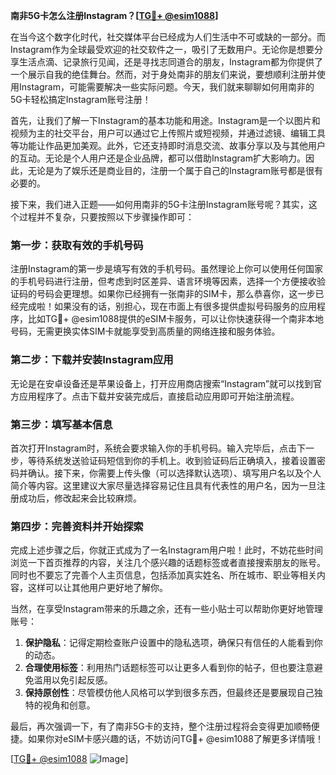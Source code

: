 **南非5G卡怎么注册Instagram？[[TG💪+ @esim1088](https://t.me/s/esim1088)]**

在当今这个数字化时代，社交媒体平台已经成为人们生活中不可或缺的一部分。而Instagram作为全球最受欢迎的社交软件之一，吸引了无数用户。无论你是想要分享生活点滴、记录旅行见闻，还是寻找志同道合的朋友，Instagram都为你提供了一个展示自我的绝佳舞台。然而，对于身处南非的朋友们来说，要想顺利注册并使用Instagram，可能需要解决一些实际问题。今天，我们就来聊聊如何用南非的5G卡轻松搞定Instagram账号注册！

首先，让我们了解一下Instagram的基本功能和用途。Instagram是一个以图片和视频为主的社交平台，用户可以通过它上传照片或短视频，并通过滤镜、编辑工具等功能让作品更加美观。此外，它还支持即时消息交流、故事分享以及与其他用户的互动。无论是个人用户还是企业品牌，都可以借助Instagram扩大影响力。因此，无论是为了娱乐还是商业目的，注册一个属于自己的Instagram账号都是很有必要的。

接下来，我们进入正题——如何用南非的5G卡注册Instagram账号呢？其实，这个过程并不复杂，只要按照以下步骤操作即可：

### 第一步：获取有效的手机号码

注册Instagram的第一步是填写有效的手机号码。虽然理论上你可以使用任何国家的手机号码进行注册，但考虑到时区差异、语言环境等因素，选择一个方便接收验证码的号码会更理想。如果你已经拥有一张南非的SIM卡，那么恭喜你，这一步已经完成啦！如果没有的话，别担心，现在市面上有很多提供虚拟号码服务的应用程序，比如TG💪+ @esim1088提供的eSIM卡服务，可以让你快速获得一个南非本地号码，无需更换实体SIM卡就能享受到高质量的网络连接和服务体验。

### 第二步：下载并安装Instagram应用

无论是在安卓设备还是苹果设备上，打开应用商店搜索“Instagram”就可以找到官方应用程序了。点击下载并安装完成后，直接启动应用即可开始注册流程。

### 第三步：填写基本信息

首次打开Instagram时，系统会要求输入你的手机号码。输入完毕后，点击下一步，等待系统发送验证码短信到你的手机上。收到验证码后正确填入，接着设置密码并确认。接下来，你需要上传头像（可以选择默认选项）、填写用户名以及个人简介等内容。这里建议大家尽量选择容易记住且具有代表性的用户名，因为一旦注册成功后，修改起来会比较麻烦。

### 第四步：完善资料并开始探索

完成上述步骤之后，你就正式成为了一名Instagram用户啦！此时，不妨花些时间浏览一下首页推荐的内容，关注几个感兴趣的话题标签或者直接搜索朋友的账号。同时也不要忘了完善个人主页信息，包括添加真实姓名、所在城市、职业等相关内容，这样可以让其他用户更好地了解你。

当然，在享受Instagram带来的乐趣之余，还有一些小贴士可以帮助你更好地管理账号：

1. **保护隐私**：记得定期检查账户设置中的隐私选项，确保只有信任的人能看到你的动态。
2. **合理使用标签**：利用热门话题标签可以让更多人看到你的帖子，但也要注意避免滥用以免引起反感。
3. **保持原创性**：尽管模仿他人风格可以学到很多东西，但最终还是要展现自己独特的视角和创意。

最后，再次强调一下，有了南非5G卡的支持，整个注册过程将会变得更加顺畅便捷。如果你对eSIM卡感兴趣的话，不妨访问TG💪+ @esim1088了解更多详情哦！

[[TG💪+ @esim1088](https://t.me/s/esim1088) ![Image](https://i.postimg.cc/4NQfJmqS/Snipaste-2025-05-13-00-14-12.png)]